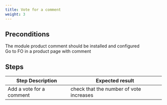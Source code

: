 ```yaml
---
title: Vote for a comment
weight: 3
---
```


## Preconditions

The module product comment should be installed and configured\
Go to FO in a product page with comment
## Steps
| Step Description | Expected result |
| ----- | ----- |
| Add a vote for a comment | check that the number of vote increases |
